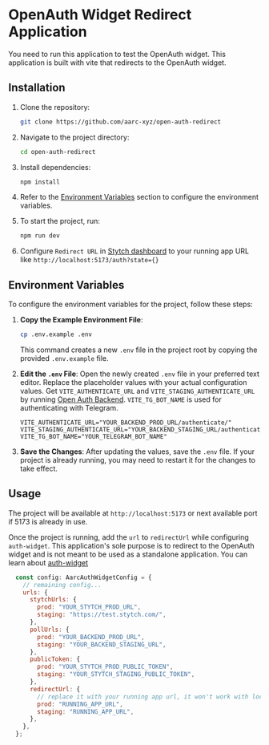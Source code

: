 # OpenAuth Widget Redirect Application

You need to run this application to test the OpenAuth widget. This application is built with vite that redirects to the OpenAuth widget.

## Installation

1. Clone the repository:
    ```sh
    git clone https://github.com/aarc-xyz/open-auth-redirect
    ```
2. Navigate to the project directory:
    ```sh
    cd open-auth-redirect
    ```
3. Install dependencies:
    ```sh
    npm install
    ```
4. Refer to the [Environment Variables](#environment-variables) section to configure the environment variables.


5. To start the project, run:
    ```sh
    npm run dev
    ```

6. Configure `Redirect URL` in [Stytch dashboard](https://stytch.com/dashboard) to your running app URL like `http://localhost:5173/auth?state={}`


## Environment Variables

To configure the environment variables for the project, follow these steps:

1. **Copy the Example Environment File**:
    ```sh
    cp .env.example .env
    ```
    This command creates a new `.env` file in the project root by copying the provided `.env.example` file.

2. **Edit the `.env` File**:
    Open the newly created `.env` file in your preferred text editor. Replace the placeholder values with your actual configuration values. Get `VITE_AUTHENTICATE_URL` and `VITE_STAGING_AUTHENTICATE_URL` by running [Open Auth Backend](https://github.com/aarc-xyz/service-open-auth-backend). `VITE_TG_BOT_NAME` is used for authenticating with Telegram.
    ```env
    VITE_AUTHENTICATE_URL="YOUR_BACKEND_PROD_URL/authenticate/"
    VITE_STAGING_AUTHENTICATE_URL="YOUR_BACKEND_STAGING_URL/authenticate/"
    VITE_TG_BOT_NAME="YOUR_TELEGRAM_BOT_NAME"
    ```

3. **Save the Changes**:
    After updating the values, save the `.env` file. If your project is already running, you may need to restart it for the changes to take effect.

## Usage

The project will be available at `http://localhost:5173` or next available port if 5173 is already in use.

Once the project is running, add the `url` to `redirectUrl` while configuring `auth-widget`. This application's sole purpose is to redirect to the OpenAuth widget and is not meant to be used as a standalone application. You can learn about [auth-widget](https://github.com/aarc-xyz/open-auth-monorepo)

```js
  const config: AarcAuthWidgetConfig = {
    // remaining config...
    urls: {
      stytchUrls: {
        prod: "YOUR_STYTCH_PROD_URL",
        staging: "https://test.stytch.com/",
      },
      pollUrls: {
        prod: "YOUR_BACKEND_PROD_URL",
        staging: "YOUR_BACKEND_STAGING_URL",
      },
      publicToken: {
        prod: "YOUR_STYTCH_PROD_PUBLIC_TOKEN",
        staging: "YOUR_STYTCH_STAGING_PUBLIC_TOKEN",
      },
      redirectUrl: {
        // replace it with your running app url, it won't work with localhost so you can use tunneling services like ngrok. 
        prod: "RUNNING_APP_URL", 
        staging: "RUNNING_APP_URL",
      },
    },
  };
```


